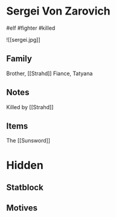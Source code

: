 # Sergei Von Zarovich
#elf #fighter #killed 

![[sergei.jpg]]
## Family
Brother, [[Strahd]]
Fiance, Tatyana
## Notes
Killed by [[Strahd]]

## Items
The [[Sunsword]]

# Hidden
## Statblock
## Motives

